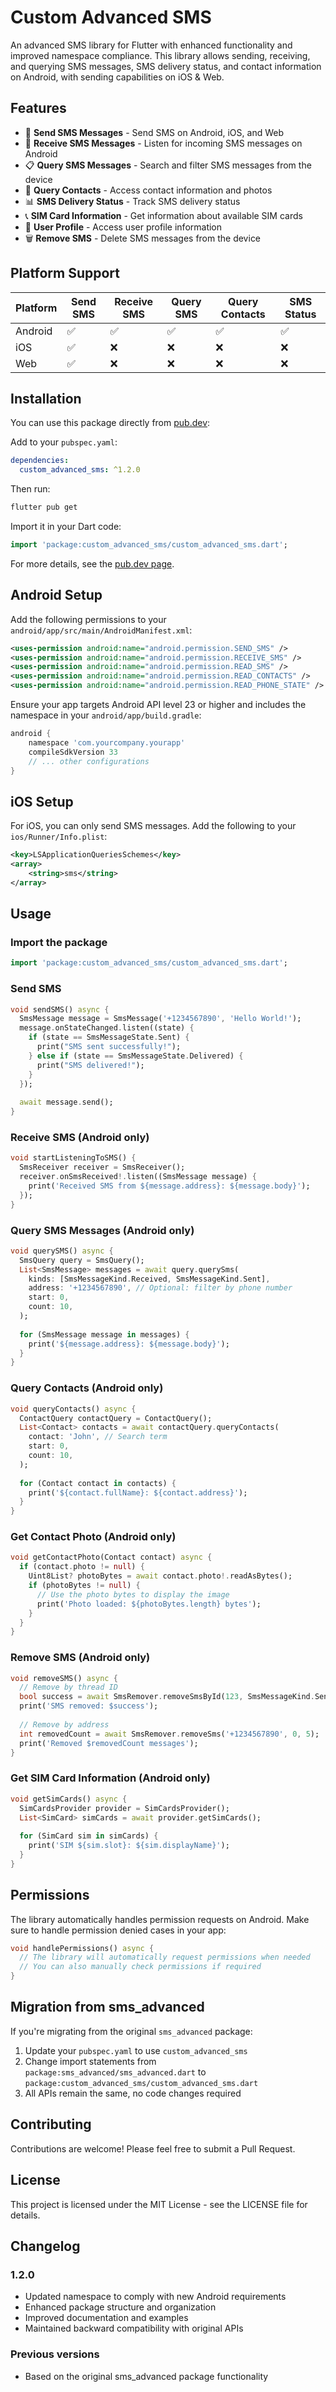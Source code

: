 # Custom Advanced SMS

An advanced SMS library for Flutter with enhanced functionality and improved namespace compliance. This library allows sending, receiving, and querying SMS messages, SMS delivery status, and contact information on Android, with sending capabilities on iOS & Web.

## Features

- 📱 **Send SMS Messages** - Send SMS on Android, iOS, and Web
- 📨 **Receive SMS Messages** - Listen for incoming SMS messages on Android
- 📋 **Query SMS Messages** - Search and filter SMS messages from the device
- 👥 **Query Contacts** - Access contact information and photos
- 📊 **SMS Delivery Status** - Track SMS delivery status
- 📞 **SIM Card Information** - Get information about available SIM cards
- 👤 **User Profile** - Access user profile information
- 🗑️ **Remove SMS** - Delete SMS messages from the device

## Platform Support

| Platform | Send SMS | Receive SMS | Query SMS | Query Contacts | SMS Status |
|----------|----------|-------------|-----------|----------------|------------|
| Android  | ✅        | ✅           | ✅         | ✅              | ✅          |
| iOS      | ✅        | ❌           | ❌         | ❌              | ❌          |
| Web      | ✅        | ❌           | ❌         | ❌              | ❌          |

## Installation

You can use this package directly from [pub.dev](https://pub.dev/packages/custom_advanced_sms):

Add to your `pubspec.yaml`:

```yaml
dependencies:
  custom_advanced_sms: ^1.2.0
```

Then run:

```bash
flutter pub get
```

Import it in your Dart code:

```dart
import 'package:custom_advanced_sms/custom_advanced_sms.dart';
```

For more details, see the [pub.dev page](https://pub.dev/packages/custom_advanced_sms).

## Android Setup

Add the following permissions to your `android/app/src/main/AndroidManifest.xml`:

```xml
<uses-permission android:name="android.permission.SEND_SMS" />
<uses-permission android:name="android.permission.RECEIVE_SMS" />
<uses-permission android:name="android.permission.READ_SMS" />
<uses-permission android:name="android.permission.READ_CONTACTS" />
<uses-permission android:name="android.permission.READ_PHONE_STATE" />
```

Ensure your app targets Android API level 23 or higher and includes the namespace in your `android/app/build.gradle`:

```gradle
android {
    namespace 'com.yourcompany.yourapp'
    compileSdkVersion 33
    // ... other configurations
}
```

## iOS Setup

For iOS, you can only send SMS messages. Add the following to your `ios/Runner/Info.plist`:

```xml
<key>LSApplicationQueriesSchemes</key>
<array>
    <string>sms</string>
</array>
```

## Usage

### Import the package

```dart
import 'package:custom_advanced_sms/custom_advanced_sms.dart';
```

### Send SMS

```dart
void sendSMS() async {
  SmsMessage message = SmsMessage('+1234567890', 'Hello World!');
  message.onStateChanged.listen((state) {
    if (state == SmsMessageState.Sent) {
      print("SMS sent successfully!");
    } else if (state == SmsMessageState.Delivered) {
      print("SMS delivered!");
    }
  });
  
  await message.send();
}
```

### Receive SMS (Android only)

```dart
void startListeningToSMS() {
  SmsReceiver receiver = SmsReceiver();
  receiver.onSmsReceived!.listen((SmsMessage message) {
    print('Received SMS from ${message.address}: ${message.body}');
  });
}
```

### Query SMS Messages (Android only)

```dart
void querySMS() async {
  SmsQuery query = SmsQuery();
  List<SmsMessage> messages = await query.querySms(
    kinds: [SmsMessageKind.Received, SmsMessageKind.Sent],
    address: '+1234567890', // Optional: filter by phone number
    start: 0,
    count: 10,
  );
  
  for (SmsMessage message in messages) {
    print('${message.address}: ${message.body}');
  }
}
```

### Query Contacts (Android only)

```dart
void queryContacts() async {
  ContactQuery contactQuery = ContactQuery();
  List<Contact> contacts = await contactQuery.queryContacts(
    contact: 'John', // Search term
    start: 0,
    count: 10,
  );
  
  for (Contact contact in contacts) {
    print('${contact.fullName}: ${contact.address}');
  }
}
```

### Get Contact Photo (Android only)

```dart
void getContactPhoto(Contact contact) async {
  if (contact.photo != null) {
    Uint8List? photoBytes = await contact.photo!.readAsBytes();
    if (photoBytes != null) {
      // Use the photo bytes to display the image
      print('Photo loaded: ${photoBytes.length} bytes');
    }
  }
}
```

### Remove SMS (Android only)

```dart
void removeSMS() async {
  // Remove by thread ID
  bool success = await SmsRemover.removeSmsById(123, SmsMessageKind.Sent);
  print('SMS removed: $success');
  
  // Remove by address
  int removedCount = await SmsRemover.removeSms('+1234567890', 0, 5);
  print('Removed $removedCount messages');
}
```

### Get SIM Card Information (Android only)

```dart
void getSimCards() async {
  SimCardsProvider provider = SimCardsProvider();
  List<SimCard> simCards = await provider.getSimCards();
  
  for (SimCard sim in simCards) {
    print('SIM ${sim.slot}: ${sim.displayName}');
  }
}
```

## Permissions

The library automatically handles permission requests on Android. Make sure to handle permission denied cases in your app:

```dart
void handlePermissions() async {
  // The library will automatically request permissions when needed
  // You can also manually check permissions if required
}
```

## Migration from sms_advanced

If you're migrating from the original `sms_advanced` package:

1. Update your `pubspec.yaml` to use `custom_advanced_sms`
2. Change import statements from `package:sms_advanced/sms_advanced.dart` to `package:custom_advanced_sms/custom_advanced_sms.dart`
3. All APIs remain the same, no code changes required

## Contributing

Contributions are welcome! Please feel free to submit a Pull Request.

## License

This project is licensed under the MIT License - see the LICENSE file for details.

## Changelog

### 1.2.0
- Updated namespace to comply with new Android requirements
- Enhanced package structure and organization
- Improved documentation and examples
- Maintained backward compatibility with original APIs

### Previous versions
- Based on the original sms_advanced package functionality
